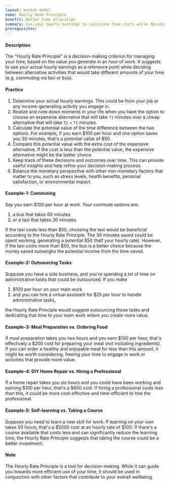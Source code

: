 ```yaml
---
layout: mental-model
name: Hourly Rate Principle
benefit: Better time allocation
summary: Use your hourly earnings to calculate time costs while deciding between two options
prerequisites:
---
```


<!-- author: @osolmaz -->

#### Description

The "Hourly Rate Principle" is a decision-making criterion for managing your time, based on the value you generate in an hour of work. It suggests to use your actual hourly earnings as a reference point while deciding between alternative activities that would take different amounts of your time (e.g. commuting via taxi or bus).

#### Practice

1. Determine your actual hourly earnings. This could be from your job or any income-generating activity you engage in.
2. Realize and note down moments in your life when you have the option to choose an expensive alternative that will take `T1` minutes over a cheap alternative that will take `T2` > `T1` minutes.
3. Calculate the potential value of the time difference between the two options. For example, if you earn $100 per hour and one option saves you 30 minutes, that's a potential value of $50.
4. Compare this potential value with the extra cost of the expensive alternative. If the cost is less than the potential value, the expensive alternative might be the better choice.
5. Keep track of these decisions and outcomes over time. This can provide useful insights and help refine your decision-making process.
6. Balance the monetary perspective with other non-monetary factors that matter to you, such as stress levels, health benefits, personal satisfaction, or environmental impact.

#### Example-1: Commuting

Say you earn $100 per hour at work. Your commute options are:

1. a bus that takes 60 minutes
2. or a taxi that takes 30 minutes.

If the taxi costs less than $50, choosing the taxi would be beneficial according to the Hourly Rate Principle. The 30 minutes saved could be spent working, generating a potential $50 (half your hourly rate). However, if the taxi costs more than $50, the bus is a better choice because the money saved outweighs the potential income from the time saved.

#### Example-2: Outsourcing Tasks

Suppose you have a side business, and you're spending a lot of time on administrative tasks that could be outsourced. If you make

1. $100 per hour on your main work
2. and you can hire a virtual assistant for $25 per hour to handle administrative tasks,

the Hourly Rate Principle would suggest outsourcing those tasks and dedicating that time to your main work where you create more value.

#### Example-3: Meal Preparation vs. Ordering Food

If meal preparation takes you two hours and you earn $100 per hour, that's effectively a $200 cost for preparing your meal (not including ingredients). If you can order a healthy and enjoyable meal for less than this amount, it might be worth considering, freeing your time to engage in work or activities that provide more value.

#### Example-4: DIY Home Repair vs. Hiring a Professional

If a home repair takes you six hours and you could have been working and earning $100 per hour, that's a $600 cost. If hiring a professional costs less than this, it could be more cost-effective and time-efficient to hire the professional.

#### Example-5: Self-learning vs. Taking a Course

Suppose you need to learn a new skill for work. If learning on your own takes 50 hours, that's a $5000 cost at an hourly rate of $100. If there's a course available that costs less and can significantly reduce the learning time, the Hourly Rate Principle suggests that taking the course could be a better investment.

#### Note

The Hourly Rate Principle is a tool for decision-making. While it can guide you towards more efficient use of your time, it should be used in conjunction with other factors that contribute to your overall wellbeing.